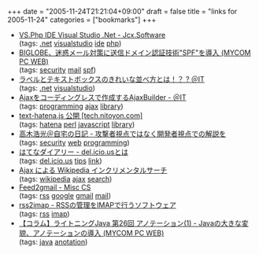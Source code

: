 +++
date = "2005-11-24T21:21:04+09:00"
draft = false
title = "links for 2005-11-24"
categories = ["bookmarks"]
+++

<ul>
	<li>
		<div><a href="http://www.jcxsoftware.com/vs.php">VS.Php IDE Visual Studio .Net - Jcx.Software</a></div>
		<div>(tags: <a href="http://del.icio.us/nobu666/.net">.net</a> <a href="http://del.icio.us/nobu666/visualstudio">visualstudio</a> <a href="http://del.icio.us/nobu666/ide">ide</a> <a href="http://del.icio.us/nobu666/php">php</a>)</div>
	</li>
	<li>
		<div><a href="http://pcweb.mycom.co.jp/news/2005/11/22/002.html">BIGLOBE、迷惑メール対策に送信ドメイン認証技術"SPF"を導入 (MYCOM PC WEB)</a></div>
		<div>(tags: <a href="http://del.icio.us/nobu666/security">security</a> <a href="http://del.icio.us/nobu666/mail">mail</a> <a href="http://del.icio.us/nobu666/spf">spf</a>)</div>
	</li>
	<li>
		<div><a href="http://www.atmarkit.co.jp/fdotnet/vb2005/vb2005_11/vb2005_11_01.html">ラベルとテキストボックスのきれいな並べ方とは！？ ? ＠IT</a></div>
		<div>(tags: <a href="http://del.icio.us/nobu666/.net">.net</a> <a href="http://del.icio.us/nobu666/visualstudio">visualstudio</a>)</div>
	</li>
	<li>
		<div><a href="http://www.atmarkit.co.jp/fwcr/interview/013hows/013.html">Ajaxをコーディングレスで作成するAjaxBuilder - ＠IT</a></div>
		<div>(tags: <a href="http://del.icio.us/nobu666/programming">programming</a> <a href="http://del.icio.us/nobu666/ajax">ajax</a> <a href="http://del.icio.us/nobu666/library">library</a>)</div>
	</li>
	<li>
		<div><a href="http://tech.nitoyon.com/javascript/application/texthatena/download.html">text-hatena.js 公開 [tech.nitoyon.com]</a></div>
		<div>(tags: <a href="http://del.icio.us/nobu666/hatena">hatena</a> <a href="http://del.icio.us/nobu666/perl">perl</a> <a href="http://del.icio.us/nobu666/javascript">javascript</a> <a href="http://del.icio.us/nobu666/library">library</a>)</div>
	</li>
	<li>
		<div><a href="http://takagi-hiromitsu.jp/diary/20051122.html#p01">高木浩光＠自宅の日記 - 攻撃者視点ではなく開発者視点での解説を</a></div>
		<div>(tags: <a href="http://del.icio.us/nobu666/security">security</a> <a href="http://del.icio.us/nobu666/web">web</a> <a href="http://del.icio.us/nobu666/programming">programming</a>)</div>
	</li>
	<li>
		<div><a href="http://d.hatena.ne.jp/keyword/del.icio.us">はてなダイアリー - del.icio.usとは</a></div>
		<div>(tags: <a href="http://del.icio.us/nobu666/del.icio.us">del.icio.us</a> <a href="http://del.icio.us/nobu666/tips">tips</a> <a href="http://del.icio.us/nobu666/link">link</a>)</div>
	</li>
	<li>
		<div><a href="http://tokuhirom.dnsalias.org/~tokuhirom/wpsearch/">Ajax による Wikipedia インクリメンタルサーチ</a></div>
		<div>(tags: <a href="http://del.icio.us/nobu666/wikipedia">wikipedia</a> <a href="http://del.icio.us/nobu666/ajax">ajax</a> <a href="http://del.icio.us/nobu666/search">search</a>)</div>
	</li>
	<li>
		<div><a href="http://misccs.dyndns.org/wiki/Feed2gmail">Feed2gmail - Misc CS</a></div>
		<div>(tags: <a href="http://del.icio.us/nobu666/rss">rss</a> <a href="http://del.icio.us/nobu666/google">google</a> <a href="http://del.icio.us/nobu666/gmail">gmail</a> <a href="http://del.icio.us/nobu666/mail">mail</a>)</div>
	</li>
	<li>
		<div><a href="http://rss2imap.sourceforge.jp/">rss2imap - RSSの管理をIMAPで行うソフトウェア</a></div>
		<div>(tags: <a href="http://del.icio.us/nobu666/rss">rss</a> <a href="http://del.icio.us/nobu666/imap">imap</a>)</div>
	</li>
	<li>
		<div><a href="http://pcweb.mycom.co.jp/column/java/026/">【コラム】ライトニングJava 第26回 アノテーション(1) - Javaの大きな変貌、アノテーションの導入 (MYCOM PC WEB)</a></div>
		<div>(tags: <a href="http://del.icio.us/nobu666/java">java</a> <a href="http://del.icio.us/nobu666/anotation">anotation</a>)</div>
	</li>
</ul>
